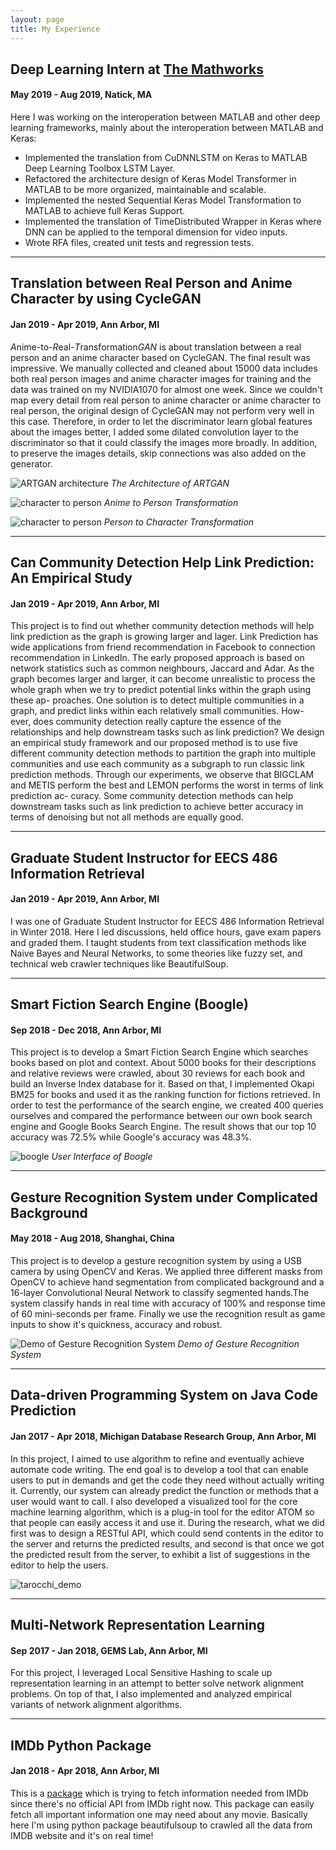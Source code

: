 ```yaml
---
layout: page
title: My Experience
---
```

## Deep Learning Intern at [The Mathworks](<http://www.mathworks.com>)
#### May 2019 - Aug 2019, Natick, MA

Here I was working on the interoperation between MATLAB and other deep learning frameworks, mainly about the interoperation between MATLAB and Keras:
* Implemented the translation from CuDNNLSTM on Keras to MATLAB Deep Learning Toolbox LSTM Layer.
* Refactored the architecture design of Keras Model Transformer in MATLAB to be more organized, maintainable and scalable.
* Implemented the nested Sequential Keras Model Transformation to MATLAB to achieve full Keras Support.
* Implemented the translation of TimeDistributed Wrapper in Keras where DNN can be applied to the temporal dimension for video inputs.
* Wrote RFA files, created unit tests and regression tests.

---
## Translation between Real Person and Anime Character by using CycleGAN
#### Jan 2019 - Apr 2019, Ann Arbor, MI

*A*nime-to-*R*eal-*T*ransformation*GAN* is about translation between a real person and an anime character based on CycleGAN. The final result was impressive. We manually collected and cleaned about 15000 data includes both real person images and anime character images for training and the data was trained on my NVIDIA1070 for almost one week. Since we couldn't map every detail from real person to anime character or anime character to real person, the original design of CycleGAN may not perform very well in this case. Therefore, in order to let the discriminator learn global features about the images better, I added some dilated convolution layer to the discriminator so that it could classify the images more broadly. In addition, to preserve the images details, skip connections was also added on the generator.

![ARTGAN architecture](../images/ARTGAN/architecture.png)
*The Architecture of ARTGAN*

![character to person](../images/ARTGAN/character_to_person.png)
*Anime to Person Transformation*

![character to person](../images/ARTGAN/person_to_character.png)
*Person to Character Transformation*

---
## Can Community Detection Help Link Prediction: An Empirical Study
#### Jan 2019 - Apr 2019, Ann Arbor, MI

This project is to find out whether community detection methods will help link prediction as the graph is growing larger and lager. Link Prediction has wide applications from friend recommendation in Facebook to connection recommendation in LinkedIn. The early proposed approach is based on network statistics such as common neighbours, Jaccard and Adar. As the graph becomes larger and larger, it can become unrealistic to process the whole graph when we try to predict potential links within the graph using these ap- proaches. One solution is to detect multiple communities in a graph, and predict links within each relatively small communities. How- ever, does community detection really capture the essence of the relationships and help downstream tasks such as link prediction? We design an empirical study framework and our proposed method is to use five different community detection methods to partition the graph into multiple communities and use each community as a subgraph to run classic link prediction methods. Through our experiments, we observe that BIGCLAM and METIS perform the best and LEMON performs the worst in terms of link prediction ac- curacy. Some community detection methods can help downstream tasks such as link prediction to achieve better accuracy in terms of denoising but not all methods are equally good.

---
## Graduate Student Instructor for EECS 486 Information Retrieval
#### Jan 2019 - Apr 2019, Ann Arbor, MI

I was one of Graduate Student Instructor for EECS 486 Information Retrieval in Winter 2018. Here I led discussions, held office hours, gave exam papers and graded them. I taught students from text classification methods like Naive Bayes and Neural Networks, to some theories like fuzzy set, and technical web crawler techniques like BeautifulSoup.

---
## Smart Fiction Search Engine (Boogle)
#### Sep 2018 - Dec 2018, Ann Arbor, MI

This project is to develop a Smart Fiction Search Engine which searches books based on plot and context. About 5000 books for their descriptions and relative reviews were crawled, about 30 reviews for each book and build an Inverse Index database for it. Based on that, I implemented Okapi BM25 for books and used it as the ranking function for fictions retrieved. In order to test the performance of the search engine, we created 400 queries ourselves and compared the performance between our own book search engine and Google Books Search Engine. The result shows that our top 10 accuracy was 72.5% while Google's accuracy was 48.3%.

![boogle](../images/boogle/boogle.png)
*User Interface of Boogle*

---
## Gesture Recognition System under Complicated Background
#### May 2018 - Aug 2018, Shanghai, China

This project is to develop a gesture recognition system by using a USB camera by using OpenCV and Keras. We applied three different masks from OpenCV to achieve hand segmentation from complicated background and a 16-layer Convolutional Neural Network to classify segmented hands.The system classify hands in real time with accuracy of 100% and response time of 60 mini-seconds per frame. Finally we use the recognition result as game inputs to show it's quickness, accuracy and robust.

![Demo of Gesture Recognition System](../images/gesture_recognition/demo.jpg)
*Demo of Gesture Recognition System*

---
## Data-driven Programming System on Java Code Prediction
#### Jan 2017 - Apr 2018, Michigan Database Research Group, Ann Arbor, MI

In this project, I aimed  to use algorithm to refine and eventually achieve automate code writing. The end goal is to develop a tool that can enable users to put in demands and get the code they need without actually writing it. Currently, our system can already predict the function or methods that a user would want to call. I also developed a visualized tool for the core machine learning algorithm, which is a plug-in tool for the editor ATOM so that people can easily access it and use it. During the research, what we did first was to design a RESTful API, which could send contents in the editor to the server and returns the predicted results, and second is that once we got the predicted result from the server, to exhibit a list of suggestions in the editor to help the users.

![tarocchi_demo](../images/tarocchi/demo.gif)

---
## Multi-Network Representation Learning
#### Sep 2017 - Jan 2018, GEMS Lab, Ann Arbor, MI

For this project, I leveraged Local Sensitive Hashing to scale up representation learning in an attempt to better solve network alignment problems. On top of that, I also implemented and analyzed empirical variants of network alignment algorithms.

---
## IMDb Python Package
#### Jan 2018 - Apr 2018, Ann Arbor, MI

This is a [package](<https://github.com/hengjia/imdb_py>) which is trying to fetch information needed from IMDb since there's no official API from IMDb right now. This package can easily fetch all important information one may need about any movie. Basically here I'm using python package beautifulsoup to crawled all the data from IMDB website and it's on real time!
